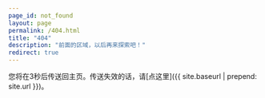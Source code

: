 ```yaml
---
page_id: not_found
layout: page
permalink: /404.html
title: "404"
description: "前面的区域，以后再来探索吧！"
redirect: true
---
```


您将在3秒后传送回主页。传送失效的话，请[点这里]({{ site.baseurl | prepend: site.url }})。
